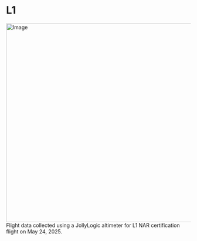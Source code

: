 # L1
<img width="541" alt="Image" src="https://github.com/user-attachments/assets/126e938c-1555-4cf0-9da3-af4357ad2053" />
Flight data collected using a JollyLogic altimeter for L1 NAR certification flight on May 24, 2025.
